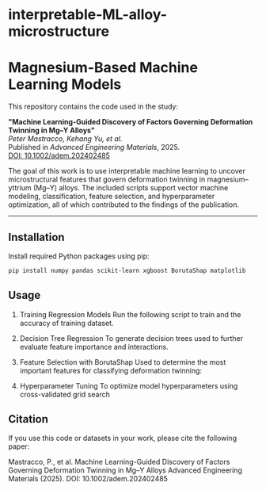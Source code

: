 # interpretable-ML-alloy-microstructure
# Magnesium-Based Machine Learning Models

This repository contains the code used in the study:

**"Machine Learning-Guided Discovery of Factors Governing Deformation Twinning in Mg–Y Alloys"**  
*Peter Mastracco, Kehang Yu, et al.*  
Published in *Advanced Engineering Materials*, 2025.  
[DOI: 10.1002/adem.202402485](https://doi.org/10.1002/adem.202402485)

The goal of this work is to use interpretable machine learning to uncover microstructural features that govern deformation twinning in magnesium–yttrium (Mg–Y) alloys. The included scripts support vector machine modeling, classification, feature selection, and hyperparameter optimization, all of which contributed to the findings of the publication.

---

## Installation

Install required Python packages using pip:

```bash
pip install numpy pandas scikit-learn xgboost BorutaShap matplotlib
```

## Usage
1. Training Regression Models
Run the following script to train and the accuracy of training dataset.

2. Decision Tree Regression
To generate decision trees used to further evaluate feature importance and interactions. 

3. Feature Selection with BorutaShap
Used to determine the most important features for classifying deformation twinning:

4. Hyperparameter Tuning
To optimize model hyperparameters using cross-validated grid search

## Citation
If you use this code or datasets in your work, please cite the following paper:

Mastracco, P., et al.
Machine Learning-Guided Discovery of Factors Governing Deformation Twinning in Mg–Y Alloys
Advanced Engineering Materials (2025).
DOI: 10.1002/adem.202402485



